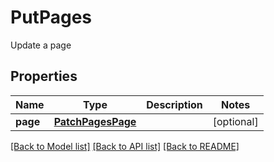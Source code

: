 # PutPages

Update a page
## Properties
Name | Type | Description | Notes
------------ | ------------- | ------------- | -------------
**page** | [**PatchPagesPage**](PatchPagesPage.md) |  | [optional] 

[[Back to Model list]](../README.md#documentation-for-models) [[Back to API list]](../README.md#documentation-for-api-endpoints) [[Back to README]](../README.md)


